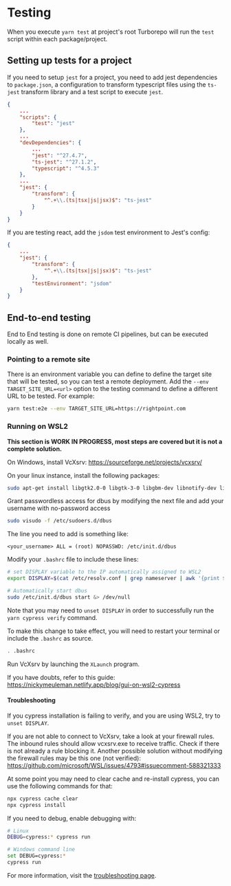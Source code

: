 # Testing

When you execute `yarn test` at project's root Turborepo will run the `test` script within each package/project.

## Setting up tests for a project

If you need to setup `jest` for a project, you need to add jest dependencies to `package.json`, a configuration to transform typescript files using the `ts-jest` transform library and a test script to execute `jest`.

```json
{
    ...
    "scripts": {
        "test": "jest"
    },
    ...
    "devDependencies": {
        ...
        "jest": "^27.4.7",
        "ts-jest": "^27.1.2",
        "typescript": "^4.5.3"
    },
    ...
    "jest": {
        "transform": {
            "^.+\\.(ts|tsx|js|jsx)$": "ts-jest"
        }
    }
}
```

If you are testing react, add the `jsdom` test environment to Jest's config:

```json
{
    ...
    "jest": {
        "transform": {
            "^.+\\.(ts|tsx|js|jsx)$": "ts-jest"
        },
        "testEnvironment": "jsdom"
    }
}
```

## End-to-end testing

End to End testing is done on remote CI pipelines, but can be executed locally as well.

### Pointing to a remote site

There is an environment variable you can define to define the target site that will be tested, so you can test a remote deployment. Add the `--env TARGET_SITE_URL=<url>` option to the testing command to define a different URL to be tested. For example:

```sh
yarn test:e2e --env TARGET_SITE_URL=https://rightpoint.com
```

### Running on WSL2

**This section is WORK IN PROGRESS, most steps are covered but it is not a complete solution.**

On Windows, install VcXsrv: https://sourceforge.net/projects/vcxsrv/

On your linux instance, install the following packages:

```sh
sudo apt-get install libgtk2.0-0 libgtk-3-0 libgbm-dev libnotify-dev libgconf-2-4 libnss3 libxss1 libasound2 libxtst6 xauth xvfb
```

Grant passwordless access for dbus by modifying the next file and add your username with no-password access

```sh
sudo visudo -f /etc/sudoers.d/dbus
```

The line you need to add is something like:

```
<your_username> ALL = (root) NOPASSWD: /etc/init.d/dbus
```

Modify your `.bashrc` file to include these lines:

```sh
# set DISPLAY variable to the IP automatically assigned to WSL2
export DISPLAY=$(cat /etc/resolv.conf | grep nameserver | awk '{print $2; exit;}'):0.0

# Automatically start dbus
sudo /etc/init.d/dbus start &> /dev/null
```

Note that you may need to `unset DISPLAY` in order to successfully run the `yarn cypress verify` command.

To make this change to take effect, you will need to restart your terminal or include the `.bashrc` as source.

```sh
. .bashrc
```

Run VcXsrv by launching the `XLaunch` program.

If you have doubts, refer to this guide: https://nickymeuleman.netlify.app/blog/gui-on-wsl2-cypress

#### Troubleshooting

If you cypress installation is failing to verify, and you are using WSL2, try to `unset DISPLAY`.

If you are not able to connect to VcXsrv, take a look at your firewall rules. The inbound rules should allow vcxsrv.exe to receive traffic. Check if there is not already a rule blocking it. Another possible solution without modifying the firewall rules may be this one (not verified): https://github.com/microsoft/WSL/issues/4793#issuecomment-588321333

At some point you may need to clear cache and re-install cypress, you can use the following commands for that:

```sh
npx cypress cache clear
npx cypress install
```

If you need to debug, enable debugging with:

```sh
# Linux
DEBUG=cypress:* cypress run

# Windows command line
set DEBUG=cypress:*
cypress run
```

For more information, visit the [troubleshooting page](https://docs.cypress.io/guides/references/troubleshooting).
